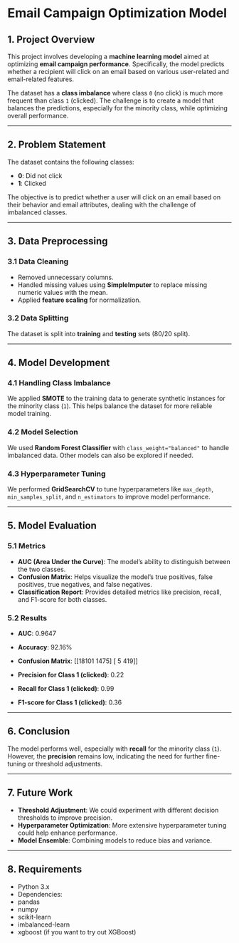 # **Email Campaign Optimization Model**

## **1. Project Overview**

This project involves developing a **machine learning model** aimed at optimizing **email campaign performance**. Specifically, the model predicts whether a recipient will click on an email based on various user-related and email-related features.

The dataset has a **class imbalance** where class `0` (no click) is much more frequent than class `1` (clicked). The challenge is to create a model that balances the predictions, especially for the minority class, while optimizing overall performance.

---

## **2. Problem Statement**

The dataset contains the following classes:
- **0**: Did not click
- **1**: Clicked

The objective is to predict whether a user will click on an email based on their behavior and email attributes, dealing with the challenge of imbalanced classes.

---

## **3. Data Preprocessing**

### **3.1 Data Cleaning**
- Removed unnecessary columns.
- Handled missing values using **SimpleImputer** to replace missing numeric values with the mean.
- Applied **feature scaling** for normalization.

### **3.2 Data Splitting**
The dataset is split into **training** and **testing** sets (80/20 split).

---

## **4. Model Development**

### **4.1 Handling Class Imbalance**
We applied **SMOTE** to the training data to generate synthetic instances for the minority class (`1`). This helps balance the dataset for more reliable model training.

### **4.2 Model Selection**
We used **Random Forest Classifier** with `class_weight="balanced"` to handle imbalanced data. Other models can also be explored if needed.

### **4.3 Hyperparameter Tuning**
We performed **GridSearchCV** to tune hyperparameters like `max_depth`, `min_samples_split`, and `n_estimators` to improve model performance.

---

## **5. Model Evaluation**

### **5.1 Metrics**
- **AUC (Area Under the Curve)**: The model’s ability to distinguish between the two classes.
- **Confusion Matrix**: Helps visualize the model’s true positives, false positives, true negatives, and false negatives.
- **Classification Report**: Provides detailed metrics like precision, recall, and F1-score for both classes.

### **5.2 Results**
- **AUC**: 0.9647
- **Accuracy**: 92.16%
- **Confusion Matrix**:
[[18101 1475] [ 5 419]]

- **Precision for Class 1 (clicked)**: 0.22
- **Recall for Class 1 (clicked)**: 0.99
- **F1-score for Class 1 (clicked)**: 0.36

---

## **6. Conclusion**

The model performs well, especially with **recall** for the minority class (`1`). However, the **precision** remains low, indicating the need for further fine-tuning or threshold adjustments.

---

## **7. Future Work**

- **Threshold Adjustment**: We could experiment with different decision thresholds to improve precision.
- **Hyperparameter Optimization**: More extensive hyperparameter tuning could help enhance performance.
- **Model Ensemble**: Combining models to reduce bias and variance.

---

## **8. Requirements**

- Python 3.x
- Dependencies:
- pandas
- numpy
- scikit-learn
- imbalanced-learn
- xgboost (if you want to try out XGBoost)

